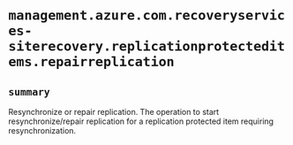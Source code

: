 # `management.azure.com.recoveryservices-siterecovery.replicationprotecteditems.repairreplication`

## `summary`
Resynchronize or repair replication. The operation to start resynchronize/repair replication for a replication protected item requiring resynchronization.


